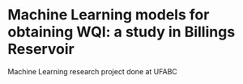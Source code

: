 # Machine Learning models for obtaining WQI: a study in Billings Reservoir
Machine Learning research project done at UFABC
